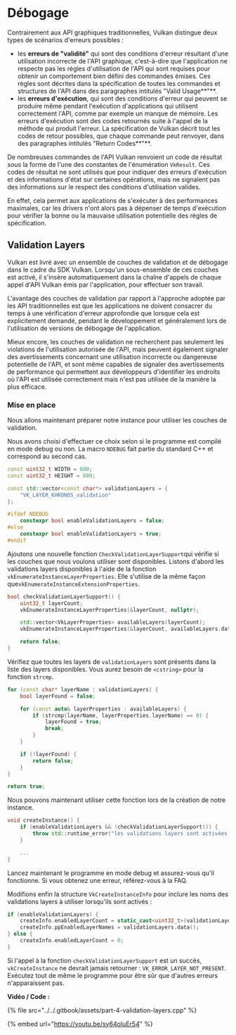# Débogage

Contrairement aux API graphiques traditionnelles, Vulkan distingue deux types de scénarios d'erreurs possibles :

* les **erreurs de "validité"** qui sont des conditions d'erreur résultant d'une utilisation incorrecte de l'API graphique, c'est-à-dire que l'application ne respecte pas les règles d'utilisation de l'API qui sont requises pour obtenir un comportement bien défini des commandes émises. Ces règles sont décrites dans la spécification de toutes les commandes et structures de l'API dans des paragraphes intitulés "Valid Usage**"**.
* les **erreurs d'exécution**, qui sont des conditions d'erreur qui peuvent se produire même pendant l'exécution d'applications qui utilisent correctement l'API, comme par exemple un manque de mémoire. Les erreurs d'exécution sont des codes retournés suite à l'appel de la méthode qui produit l'erreur. La spécification de Vulkan décrit tout les codes de retour possibles, que chaque commande peut renvoyer, dans des paragraphes intitulés "Return Codes**"**.

De nombreuses commandes de l'API Vulkan renvoient un code de résultat sous la forme de l'une des constantes de l'énumération `VkResult`. Ces codes de résultat ne sont utilisés que pour indiquer des erreurs d'exécution et des informations d'état sur certaines opérations, mais ne signalent pas des informations sur le respect des conditions d'utilisation valides. 

En effet, cela permet aux applications de s'exécuter à des performances maximales, car les drivers n'ont alors pas à dépenser de temps d'exécution pour vérifier la bonne ou la mauvaise utilisation potentielle des règles de spécification.

## Validation Layers

Vulkan est livré avec un ensemble de couches de validation et de débogage dans le cadre du SDK Vulkan. Lorsqu'un sous-ensemble de ces couches est activé, il s'insère automatiquement dans la chaîne d'appels de chaque appel d'API Vulkan émis par l'application, pour effectuer son travail. 

L'avantage des couches de validation par rapport à l'approche adoptée par les API traditionnelles est que les applications ne doivent consacrer du temps à une vérification d'erreur approfondie que lorsque cela est explicitement demandé, pendant le développement et généralement lors de l'utilisation de versions de débogage de l'application.

Mieux encore, les couches de validation ne recherchent pas seulement les violations de l'utilisation autorisée de l'API, mais peuvent également signaler des avertissements concernant une utilisation incorrecte ou dangereuse potentielle de l'API, et sont même capables de signaler des avertissements de performance qui permettent aux développeurs d'identifier les endroits où l'API est utilisée correctement mais n'est pas utilisée de la manière la plus efficace.

### Mise en place

Nous allons maintenant préparer notre instance pour utiliser les couches de validation. 

Nous avons choisi d'effectuer ce choix selon si le programme est compilé en mode debug ou non. La macro `NDEBUG` fait partie du standard C++ et correspond au second cas.

```cpp
const uint32_t WIDTH = 800;
const uint32_t HEIGHT = 600;

const std::vector<const char*> validationLayers = {
    "VK_LAYER_KHRONOS_validation"
};

#ifdef NDEBUG
    constexpr bool enableValidationLayers = false;
#else
    constexpr bool enableValidationLayers = true;
#endif
```

Ajoutons une nouvelle fonction `CheckValidationLayerSupport`qui  vérifie si les couches que nous voulons utiliser sont disponibles. Listons d'abord les validations layers disponibles à l'aide de la fonction `vkEnumerateInstanceLayerProperties`. Elle s'utilise de la même façon que`vkEnumerateInstanceExtensionProperties`.

```cpp
bool checkValidationLayerSupport() {
    uint32_t layerCount;
    vkEnumerateInstanceLayerProperties(&layerCount, nullptr);

    std::vector<VkLayerProperties> availableLayers(layerCount);
    vkEnumerateInstanceLayerProperties(&layerCount, availableLayers.data());

    return false;
}
```

Vérifiez que toutes les layers de `validationLayers` sont présents dans la liste des layers disponibles. Vous aurez besoin de `<cstring>` pour la fonction `strcmp`.

```cpp
for (const char* layerName : validationLayers) {
    bool layerFound = false;

    for (const auto& layerProperties : availableLayers) {
        if (strcmp(layerName, layerProperties.layerName) == 0) {
            layerFound = true;
            break;
        }
    }

    if (!layerFound) {
        return false;
    }
}

return true;
```

Nous pouvons maintenant utiliser cette fonction lors de la création de notre instance.

```cpp
void createInstance() {
    if (enableValidationLayers && !checkValidationLayerSupport()) {
        throw std::runtime_error("les validations layers sont activées mais ne sont pas disponibles!");
    }

    ...
}
```

Lancez maintenant le programme en mode debug et assurez-vous qu'il fonctionne. Si vous obtenez une erreur, référez-vous à la FAQ.

Modifions enfin la structure `VkCreateInstanceInfo` pour inclure les noms des validations layers à utiliser lorsqu'ils sont activés :

```cpp
if (enableValidationLayers) {
    createInfo.enabledLayerCount = static_cast<uint32_t>(validationLayers.size());
    createInfo.ppEnabledLayerNames = validationLayers.data();
} else {
    createInfo.enabledLayerCount = 0;
}
```

 Si l'appel à la fonction `checkValidationLayerSupport` est un succès, `vkCreateInstance` ne devrait jamais retourner : `VK_ERROR_LAYER_NOT_PRESENT`. Exécutez tout de même le programme pour être sûr que d'autres erreurs n'apparaissent pas.

**Vidéo / Code :**

{% file src="../../.gitbook/assets/part-4-validation-layers.cpp" %}

{% embed url="https://youtu.be/sy64oIuEr54" %}

